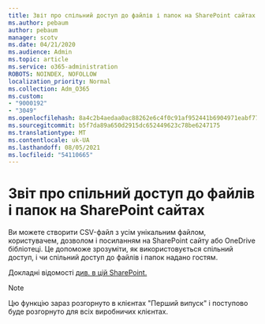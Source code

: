 ```yaml
---
title: Звіт про спільний доступ до файлів і папок на SharePoint сайтах
ms.author: pebaum
author: pebaum
manager: scotv
ms.date: 04/21/2020
ms.audience: Admin
ms.topic: article
ms.service: o365-administration
ROBOTS: NOINDEX, NOFOLLOW
localization_priority: Normal
ms.collection: Adm_O365
ms.custom:
- "9000192"
- "3049"
ms.openlocfilehash: 8a4c2b4aedaa0ac88262e6c4f0c91af952441b6904971eabf774c2a8b7b58042
ms.sourcegitcommit: b5f7da89a650d2915dc652449623c78be6247175
ms.translationtype: MT
ms.contentlocale: uk-UA
ms.lasthandoff: 08/05/2021
ms.locfileid: "54110665"
---
```

# <a name="report-on-file-and-folder-sharing-in-sharepoint-sites"></a>Звіт про спільний доступ до файлів і папок на SharePoint сайтах

Ви можете створити CSV-файл з усім унікальним файлом, користувачем, дозволом і посиланням на SharePoint сайту або OneDrive бібліотеці. Це допоможе зрозуміти, як використовується спільний доступ, і чи спільний доступ до файлів і папок надано гостям.

Докладні відомості [див. в цій SharePoint.](https://docs.microsoft.com/sharepoint/sharing-reports)

> [!NOTE]
> Цю функцію зараз розгорнуто в клієнтах "Перший випуск" і поступово буде розгорнуто для всіх виробничих клієнтах.